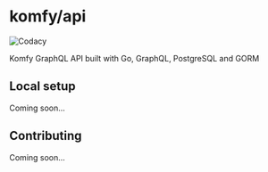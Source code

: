 # komfy/api

![Codacy](https://img.shields.io/codacy/grade/a4485f4982d54841930f0812b92f7c04.svg?style=flat-square)

Komfy GraphQL API built with Go, GraphQL, PostgreSQL and GORM

## Local setup

Coming soon...

## Contributing

Coming soon...
